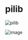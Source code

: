 # pilib

![pilib](https://tech.biko.pub/gw/assets/20210323232329.png)

![image](https://tech.biko.pub/gw/assets/20210330130624.png)
